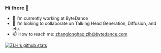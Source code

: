 ### Hi there 👋


- 🔭 I’m currently working at ByteDance
- 👯 I’m looking to collaborate on Talking Head Generation, Diffusion, and etc.
- 📫 How to reach me: zhanglonghao.zlh@bytedance.com


[![ZLH's github stats](https://github-readme-stats.vercel.app/api?username=zhanglonghao1992&show_icons=true&theme=radical)](https://github.com/anuraghazra/github-readme-stats)
